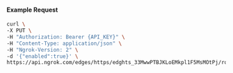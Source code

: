 <!-- Code generated for API Clients. DO NOT EDIT. -->

#### Example Request

```bash
curl \
-X PUT \
-H "Authorization: Bearer {API_KEY}" \
-H "Content-Type: application/json" \
-H "Ngrok-Version: 2" \
-d '{"enabled":true}' \
https://api.ngrok.com/edges/https/edghts_33MwwPTBJKLoEMkpl1F5MsMOtPj/routes/edghtsrt_33MwwN65euz2ZneZuzLdDZox0Bh/websocket_tcp_converter
```
